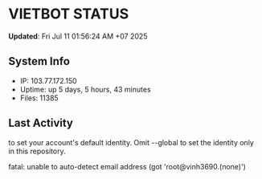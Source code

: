 # VIETBOT STATUS
**Updated**: Fri Jul 11 01:56:24 AM +07 2025

## System Info
- IP: 103.77.172.150
- Uptime: up 5 days, 5 hours, 43 minutes
- Files: 11385

## Last Activity

to set your account's default identity.
Omit --global to set the identity only in this repository.

fatal: unable to auto-detect email address (got 'root@vinh3690.(none)')
